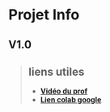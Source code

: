 # Projet Info
## V1.0
> ## liens utiles
>
> - [**Vidéo du prof**](https://www.youtube.com/watch?v=fiz1ORTBGpY&list=PLfFghEzKVmjvuSA67LszN1dZ-Dd_pkus6&index=2 "Vidéo du code")
> - [**Lien colab google**](https://colab.research.google.com/drive/10qDiidvdByF_I9UQZ_w2VtQHeXT7AZXC "Interdit de copier collé")
